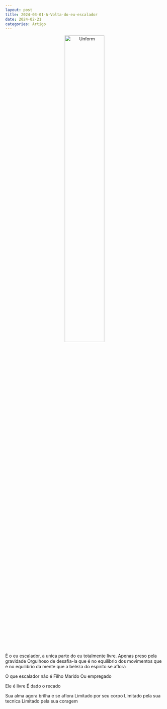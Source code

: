 ```yaml
---
layout: post
title: 2024-03-01-A-Volta-do-eu-escalador
date: 2024-02-21
categories: Artigo
---
```


<p align="center">
<img src="{{ site.baseurl }}/images/2024-03-01-A-Volta-do-eu-escalador.webp" 
height="50%" width="50%" alt="Unform" />
</p>


É o eu escalador, a unica parte do eu totalmente livre.
Apenas preso pela gravidade
Orgulhoso de desafia-la
que é no equilibrio dos movimentos
que é no equilibrio da mente
que a beleza do espirito se aflora

O que escalador não é
Filho
Marido
Ou empregado

Ele é livre
É dado o recado

Sua alma agora brilha e se aflora
Limitado por seu corpo
Limitado pela sua tecnica
Limitado pela sua coragem


